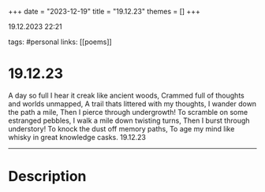 +++
date = "2023-12-19"
title = "19.12.23"
themes = []
+++

19.12.2023 22:21

tags: #personal
links: [[poems]]

# 19.12.23

A day so full I hear it creak like ancient woods,
Crammed full of thoughts and worlds unmapped,
A trail thats littered with my thoughts,
I wander down the path a mile,
Then I pierce through undergrowth!
To scramble on some estranged pebbles,
I walk a mile down twisting turns,
Then I burst through understory!
To knock the dust off memory paths,
To age my mind like whisky in great knowledge casks.
19.12.23

---

# Description

